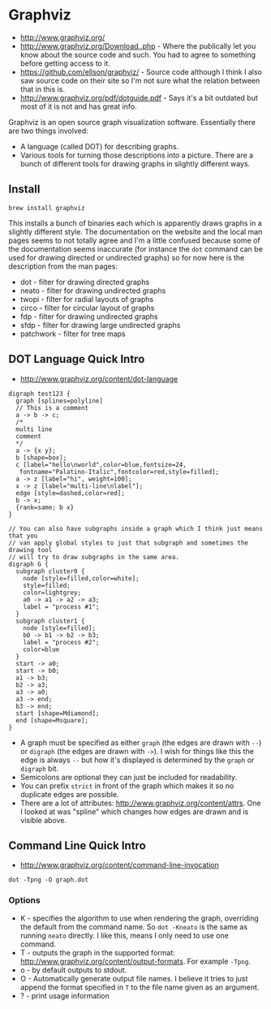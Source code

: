 Graphviz
========

- http://www.graphviz.org/
- http://www.graphviz.org/Download..php - Where the publically let you know
  about the source code and such. You had to agree to something before getting
  access to it.
- https://github.com/ellson/graphviz/ - Source code although I think I also
  saw source code on their site so I'm not sure what the relation between that
  in this is.
- http://www.graphviz.org/pdf/dotguide.pdf - Says it's a bit outdated but most
  of it is not and has great info.

Graphviz is an open source graph visualization software. Essentially there are
two things involved:

- A language (called DOT) for describing graphs.
- Various tools for turning those descriptions into a picture. There are a
  bunch of different tools for drawing graphs in slightly different ways.

Install
-------

`brew install graphviz`

This installs a bunch of binaries each which is apparently draws graphs in a
slightly different style. The documentation on the website and the local man
pages seems to not totally agree and I'm a little confused because some of the
documentation seems inaccurate (for instance the `dot` command can be used for
drawing directed or undirected graphs) so for now here is the description from
the man pages:

- dot - filter for drawing directed graphs
- neato - filter for drawing undirected graphs
- twopi - filter for radial layouts of graphs
- circo - filter for circular layout of graphs
- fdp - filter for drawing undirected graphs
- sfdp - filter for drawing large undirected graphs
- patchwork - filter for tree maps

DOT Language Quick Intro
------------------------

- http://www.graphviz.org/content/dot-language

```
digraph test123 {
  graph [splines=polyline]
  // This is a comment
  a -> b -> c;
  /*
  multi line
  comment
  */
  a -> {x y};
  b [shape=box];
  c [label="hello\nworld",color=blue,fontsize=24,
   fontname="Palatino-Italic",fontcolor=red,style=filled];
  a -> z [label="hi", weight=100];
  x -> z [label="multi-line\nlabel"];
  edge [style=dashed,color=red];
  b -> x;
  {rank=same; b x}
}
```

```
// You can also have subgraphs inside a graph which I think just means that you
// van apply global styles to just that subgraph and sometimes the drawing tool
// will try to draw subgraphs in the same area.
digraph G {
  subgraph cluster0 {
    node [style=filled,color=white];
    style=filled;
    color=lightgrey;
    a0 -> a1 -> a2 -> a3;
    label = "process #1";
  }
  subgraph cluster1 {
    node [style=filled];
    b0 -> b1 -> b2 -> b3;
    label = "process #2";
    color=blue
  }
  start -> a0;
  start -> b0;
  a1 -> b3;
  b2 -> a3;
  a3 -> a0;
  a3 -> end;
  b3 -> end;
  start [shape=Mdiamond];
  end [shape=Msquare];
}
```

- A graph must be specified as either `graph` (the edges are drawn with `--`)
  or `digraph` (the edges are drawn with `->`). I wish for things like this
  the edge is always `--` but how it's displayed is determined by the `graph`
  or `digraph` bit.
- Semicolons are optional they can just be included for readability.
- You can prefix `strict` in front of the graph which makes it so no duplicate
  edges are possible.
- There are a lot of attributes: http://www.graphviz.org/content/attrs. One I
  looked at was "spline" which changes how edges are drawn and is visible
  above.

Command Line Quick Intro
------------------------

- http://www.graphviz.org/content/command-line-invocation

`dot -Tpng -O graph.dot`

### Options

* K<algorithm> - specifies the algorithm to use when rendering the graph,
  overriding the default from the command name. So `dot -Kneato` is the same
  as running `neato` directly. I like this, means I only need to use one
  command.
* T<format> - outputs the graph in the supported format:
  http://www.graphviz.org/content/output-formats. For example `-Tpng`.
* o<outputfile> - by default outputs to stdout.
* O - Automatically generate output file names. I believe it tries to just
  append the format specified in `T` to the file name given as an argument.
* ? - print usage information
